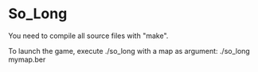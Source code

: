 # So_Long

You need to compile all source files with "make".


To launch the game, execute ./so_long with a map as argument: 
./so_long mymap.ber
